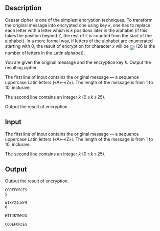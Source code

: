 ## Description

<div><p>Caesar cipher is one of the simplest encryption techniques. To transform the original message into encrypted one using key <span class="tex-span"><i>k</i></span>, one has to replace each letter with a letter which is <span class="tex-span"><i>k</i></span> positions later in the alphabet (if this takes the position beyond Z, the rest of it is counted from the start of the alphabet). In a more formal way, if letters of the alphabet are enumerated starting with <span class="tex-span">0</span>, the result of encryption for character <span class="tex-span"><i>x</i></span> will be <img align="middle" class="tex-formula" src="file://8GqJ5cKS.png" style="max-width: 100.0%;max-height: 100.0%;"> (<span class="tex-span">26</span> is the number of letters in the Latin alphabet).</p><p>You are given the original message and the encryption key <span class="tex-span"><i>k</i></span>. Output the resulting cipher.</p></div><div class="input-specification"><p>The first line of input contains the original message — a sequence uppercase Latin letters («<span class="tex-font-style-tt">A</span>»-«<span class="tex-font-style-tt">Z</span>»). The length of the message is from <span class="tex-span">1</span> to <span class="tex-span">10</span>, inclusive.</p><p>The second line contains an integer <span class="tex-span"><i>k</i></span> (<span class="tex-span">0 ≤ <i>k</i> ≤ 25</span>).</p></div><div class="output-specification"><p>Output the result of encryption.</p></div>

## Input

<p>The first line of input contains the original message — a sequence uppercase Latin letters («<span class="tex-font-style-tt">A</span>»-«<span class="tex-font-style-tt">Z</span>»). The length of the message is from <span class="tex-span">1</span> to <span class="tex-span">10</span>, inclusive.</p><p>The second line contains an integer <span class="tex-span"><i>k</i></span> (<span class="tex-span">0 ≤ <i>k</i> ≤ 25</span>).</p>

## Output

<p>Output the result of encryption.</p>





```input1
CODEFORCES
5

```




```input2
WIXYZILWYM
6

```




```output1
HTIJKTWHJX

```




```output2
CODEFORCES

```


